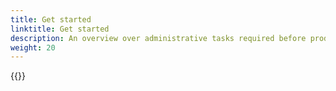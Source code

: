 ```yaml
---
title: Get started
linktitle: Get started
description: An overview over administrative tasks required before producing events 
weight: 20
---
```



{{<children>}}
